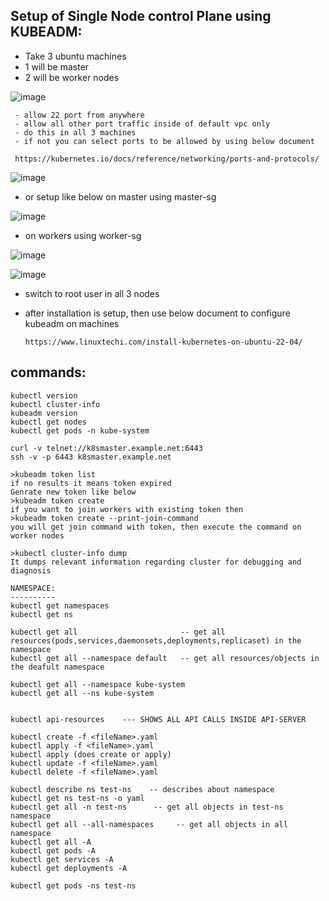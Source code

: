 Setup of Single Node control Plane using KUBEADM:
-------------------------------------------------
- Take 3 ubuntu machines
- 1 will be master
- 2 will be worker nodes
  
![image](https://github.com/vijay2181/vijay-private/assets/66196388/4d043bda-5c58-43f2-8c64-6b16522df073)

```
 - allow 22 port from anywhere
 - allow all other port traffic inside of default vpc only
 - do this in all 3 machines
 - if not you can select ports to be allowed by using below document

 https://kubernetes.io/docs/reference/networking/ports-and-protocols/
```
  
![image](https://github.com/vijay2181/vijay-private/assets/66196388/1ffce110-052c-4528-8aa2-2c72211b6d39)

- or setup like below on master using master-sg

![image](https://github.com/vijay2181/vijay-private/assets/66196388/5be9cb07-1aeb-4c5a-9990-2b3c9e1f7159)


- on workers using worker-sg


![image](https://github.com/vijay2181/vijay-private/assets/66196388/f8c956a2-a875-42dc-877e-84734d1a7e1f)




![image](https://github.com/vijay2181/vijay-private/assets/66196388/86e540c1-9c5d-47dd-aa1e-75fe9e5fc6bc)




- switch to root user in all 3 nodes
  
- after installation is setup, then use below document to configure kubeadm on machines

  ```
  https://www.linuxtechi.com/install-kubernetes-on-ubuntu-22-04/
  ```


commands:
---------
```
kubectl version  
kubectl cluster-info
kubeadm version
kubectl get nodes
kubectl get pods -n kube-system

curl -v telnet://k8smaster.example.net:6443
ssh -v -p 6443 k8smaster.example.net

>kubeadm token list
if no results it means token expired
Genrate new token like below
>kubeadm token create
if you want to join workers with existing token then
>kubeadm token create --print-join-command
you will get join command with token, then execute the command on worker nodes

>kubectl cluster-info dump
It dumps relevant information regarding cluster for debugging and diagnosis

NAMESPACE:
----------
kubectl get namespaces
kubectl get ns

kubectl get all                       -- get all resources(pods,services,daemonsets,deployments,replicaset) in the namespace
kubectl get all --namespace default   -- get all resources/objects in the deafult namespace

kubectl get all --namespace kube-system
kubectl get all --ns kube-system

 
kubectl api-resources    --- SHOWS ALL API CALLS INSIDE API-SERVER

kubectl create -f <fileName>.yaml
kubectl apply -f <fileName>.yaml
kubectl apply (does create or apply)
kubectl update -f <fileName>.yaml 
kubectl delete -f <fileName>.yaml

kubectl describe ns test-ns    -- describes about namespace
kubectl get ns test-ns -o yaml   
kubectl get all -n test-ns      -- get all objects in test-ns namespace
kubectl get all --all-namespaces     -- get all objects in all namespace
kubectl get all -A
kubectl get pods -A
kubectl get services -A
kubectl get deployments -A

kubectl get pods -ns test-ns

```
